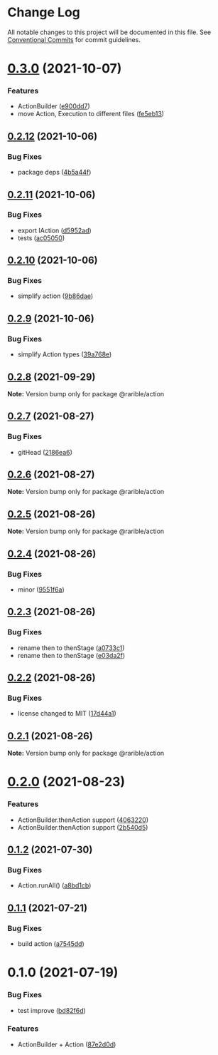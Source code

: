 # Change Log

All notable changes to this project will be documented in this file.
See [Conventional Commits](https://conventionalcommits.org) for commit guidelines.

# [0.3.0](https://github.com/rariblecom/ts-common/compare/@rarible/action@0.2.12...@rarible/action@0.3.0) (2021-10-07)


### Features

* ActionBuilder ([e900dd7](https://github.com/rariblecom/ts-common/commit/e900dd7780efac7b802d1496c9369444587ca809))
* move Action, Execution to different files ([fe5eb13](https://github.com/rariblecom/ts-common/commit/fe5eb1368b1dc5b76f5a5a4cdf3dd9cf056e5c41))





## [0.2.12](https://github.com/rariblecom/ts-common/compare/@rarible/action@0.2.11...@rarible/action@0.2.12) (2021-10-06)


### Bug Fixes

* package deps ([4b5a44f](https://github.com/rariblecom/ts-common/commit/4b5a44f8f93055fb5f1ce980c3516735001f3612))





## [0.2.11](https://github.com/rariblecom/ts-common/compare/@rarible/action@0.2.10...@rarible/action@0.2.11) (2021-10-06)


### Bug Fixes

* export IAction ([d5952ad](https://github.com/rariblecom/ts-common/commit/d5952ade9425327e1d9f2c576b0dd5e9f4a7afc3))
* tests ([ac05050](https://github.com/rariblecom/ts-common/commit/ac05050dda8e5a1e8ab1191aea486c1502749d8d))





## [0.2.10](https://github.com/rariblecom/ts-common/compare/@rarible/action@0.2.9...@rarible/action@0.2.10) (2021-10-06)


### Bug Fixes

* simplify action ([9b86dae](https://github.com/rariblecom/ts-common/commit/9b86daec142525cb23f2ecca03539c4d5fd5288f))





## [0.2.9](https://github.com/rariblecom/ts-common/compare/@rarible/action@0.2.8...@rarible/action@0.2.9) (2021-10-06)


### Bug Fixes

* simplify Action types ([39a768e](https://github.com/rariblecom/ts-common/commit/39a768e623380728493e677479c56bd780904757))





## [0.2.8](https://github.com/rariblecom/ts-common/compare/@rarible/action@0.2.7...@rarible/action@0.2.8) (2021-09-29)

**Note:** Version bump only for package @rarible/action





## [0.2.7](https://github.com/rariblecom/ts-common/compare/@rarible/action@0.2.6...@rarible/action@0.2.7) (2021-08-27)


### Bug Fixes

* gitHead ([2186ea6](https://github.com/rariblecom/ts-common/commit/2186ea686e5eb3393a8e3896826756086d3b05de))





## [0.2.6](https://github.com/rariblecom/ts-common/compare/@rarible/action@0.2.5...@rarible/action@0.2.6) (2021-08-27)

**Note:** Version bump only for package @rarible/action





## [0.2.5](https://github.com/rariblecom/ts-common/compare/@rarible/action@0.2.4...@rarible/action@0.2.5) (2021-08-26)

**Note:** Version bump only for package @rarible/action





## [0.2.4](https://github.com/rariblecom/ts-common/compare/@rarible/action@0.2.3...@rarible/action@0.2.4) (2021-08-26)


### Bug Fixes

* minor ([9551f6a](https://github.com/rariblecom/ts-common/commit/9551f6aa777492081db716f78d7af477061f9270))





## [0.2.3](https://github.com/rariblecom/ts-common/compare/@rarible/action@0.2.2...@rarible/action@0.2.3) (2021-08-26)


### Bug Fixes

* rename then to thenStage ([a0733c1](https://github.com/rariblecom/ts-common/commit/a0733c12407d22554a901efc3d534e5f67e81676))
* rename then to thenStage ([e03da2f](https://github.com/rariblecom/ts-common/commit/e03da2ffffbc3bf58f07c4ec8f346f7661b77ce1))





## [0.2.2](https://github.com/rariblecom/ts-common/compare/@rarible/action@0.2.1...@rarible/action@0.2.2) (2021-08-26)


### Bug Fixes

* license changed to MIT ([17d44a1](https://github.com/rariblecom/ts-common/commit/17d44a1225c507c6a4c8b1f4bcf8878c43c211b2))





## [0.2.1](https://github.com/rariblecom/ts-common/compare/@rarible/action@0.2.0...@rarible/action@0.2.1) (2021-08-26)

**Note:** Version bump only for package @rarible/action





# [0.2.0](https://github.com/rariblecom/ts-common/compare/@rarible/action@0.1.2...@rarible/action@0.2.0) (2021-08-23)


### Features

* ActionBuilder.thenAction support ([4063220](https://github.com/rariblecom/ts-common/commit/4063220d9b072299fbfd05eb2a1f2627d8b1eedb))
* ActionBuilder.thenAction support ([2b540d5](https://github.com/rariblecom/ts-common/commit/2b540d5e605d22c4f3ad232ba2c39fcdfb4cc17d))





## [0.1.2](https://github.com/rariblecom/ts-common/compare/@rarible/action@0.1.1...@rarible/action@0.1.2) (2021-07-30)


### Bug Fixes

* Action.runAll() ([a8bd1cb](https://github.com/rariblecom/ts-common/commit/a8bd1cbab4986fa54618191d2cd3410f5842a0dc))





## [0.1.1](https://github.com/rariblecom/ts-common/compare/@rarible/action@0.1.0...@rarible/action@0.1.1) (2021-07-21)


### Bug Fixes

* build action ([a7545dd](https://github.com/rariblecom/ts-common/commit/a7545ddc124691a4189326388b0b7c7610741654))





# 0.1.0 (2021-07-19)


### Bug Fixes

* test improve ([bd82f6d](https://github.com/rariblecom/ts-common/commit/bd82f6dcc0cbe00c6da2b8fcab6372c280f2b47b))


### Features

* ActionBuilder + Action ([87e2d0d](https://github.com/rariblecom/ts-common/commit/87e2d0d99f3215cd5183eed0dc886f7b02793689))
